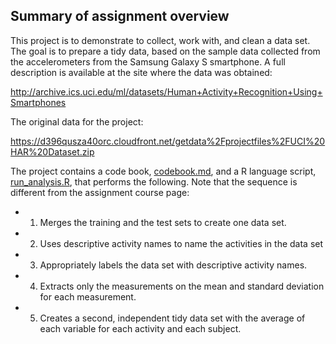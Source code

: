 ## Summary of assignment overview
This project is to demonstrate to collect, work with, and clean a data set. The goal is to prepare a tidy data, based on the sample data collected from the accelerometers from the Samsung Galaxy S smartphone. A full description is available at the site where the data was obtained: 

http://archive.ics.uci.edu/ml/datasets/Human+Activity+Recognition+Using+Smartphones 

The original data for the project: 

https://d396qusza40orc.cloudfront.net/getdata%2Fprojectfiles%2FUCI%20HAR%20Dataset.zip 

The project contains a code book, [codebook.md](codebook.md), and a R language script, [run_analysis.R](run_analysis.R), that performs the following. Note that the sequence is different from the assignment course page:

* 1) Merges the training and the test sets to create one data set.
* 2) Uses descriptive activity names to name the activities in the data set
* 3) Appropriately labels the data set with descriptive activity names. 
* 4) Extracts only the measurements on the mean and standard deviation for each measurement.
* 5) Creates a second, independent tidy data set with the average of each variable for each activity and each subject.
